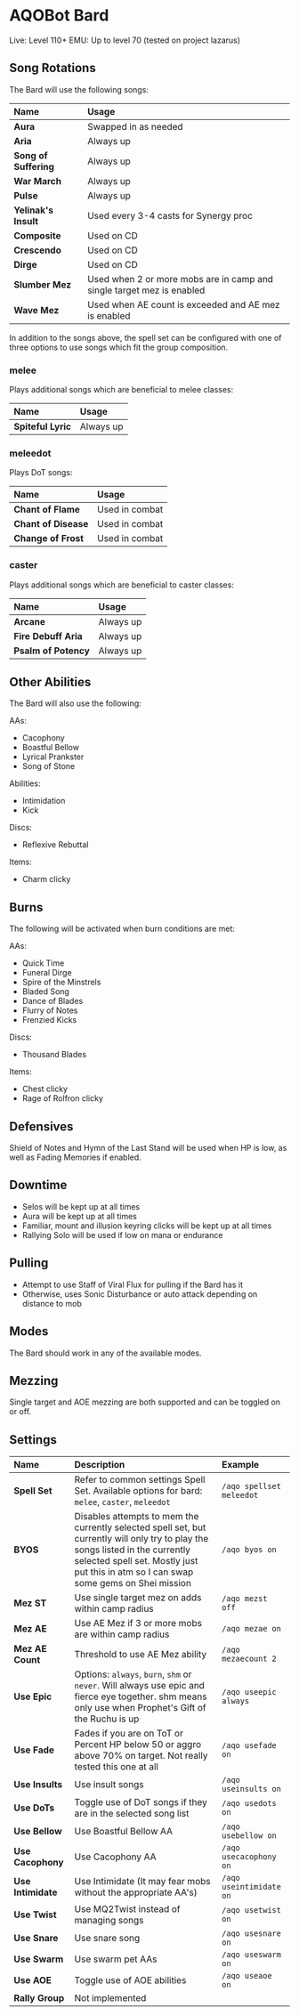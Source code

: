 # AQOBot Bard

Live: Level 110+
EMU: Up to level 70 (tested on project lazarus)

## Song Rotations

The Bard will use the following songs:

| **Name** | **Usage** |
| :--- | :--- |
| **Aura** | Swapped in as needed |
| **Aria** | Always up |
| **Song of Suffering** | Always up |
| **War March** | Always up |
| **Pulse** | Always up |
| **Yelinak's Insult** | Used every 3-4 casts for Synergy proc |
| **Composite** | Used on CD |
| **Crescendo** | Used on CD |
| **Dirge** | Used on CD |
| **Slumber Mez** | Used when 2 or more mobs are in camp and single target mez is enabled |
| **Wave Mez** | Used when AE count is exceeded and AE mez is enabled |

In addition to the songs above, the spell set can be configured with one of three options to use songs which fit the group composition.  

### melee

Plays additional songs which are beneficial to melee classes:  

| **Name** | **Usage** |
| :--- | :--- |
| **Spiteful Lyric** | Always up |

### meleedot 

Plays DoT songs:  

| **Name** | **Usage** |
| :--- | :--- |
| **Chant of Flame** | Used in combat |
| **Chant of Disease** | Used in combat |
| **Change of Frost** | Used in combat |
  
### caster

Plays additional songs which are beneficial to caster classes:  

| **Name** | **Usage** |
| :--- | :--- |
| **Arcane** | Always up |
| **Fire Debuff Aria** | Always up |
| **Psalm of Potency** | Always up | 

## Other Abilities

The Bard will also use the following:  

AAs:  

* Cacophony  
* Boastful Bellow  
* Lyrical Prankster  
* Song of Stone  

Abilities:  

* Intimidation  
* Kick  

Discs:  

* Reflexive Rebuttal  

Items:  

* Charm clicky  

## Burns

The following will be activated when burn conditions are met:

AAs:  

* Quick Time  
* Funeral Dirge
* Spire of the Minstrels
* Bladed Song
* Dance of Blades
* Flurry of Notes
* Frenzied Kicks  

Discs:  

* Thousand Blades  

Items:  

* Chest clicky
* Rage of Rolfron clicky

## Defensives

Shield of Notes and Hymn of the Last Stand will be used when HP is low, as well as Fading Memories if enabled.  

## Downtime

* Selos will be kept up at all times  
* Aura will be kept up at all times  
* Familiar, mount and illusion keyring clicks will be kept up at all times  
* Rallying Solo will be used if low on mana or endurance  

## Pulling

* Attempt to use Staff of Viral Flux for pulling if the Bard has it  
* Otherwise, uses Sonic Disturbance or auto attack depending on distance to mob  

## Modes

The Bard should work in any of the available modes.

## Mezzing

Single target and AOE mezzing are both supported and can be toggled on or off. 

## Settings

| **Name** | **Description** | **Example** |
| :-- | :----- | :--- |
| **Spell Set** | Refer to common settings Spell Set. Available options for bard: `melee`, `caster`, `meleedot` | `/aqo spellset meleedot` |
| **BYOS** | Disables attempts to mem the currently selected spell set, but currently will only try to play the songs listed in the currently selected spell set. Mostly just put this in atm so I can swap some gems on Shei mission | `/aqo byos on` |
| **Mez ST** | Use single target mez on adds within camp radius | `/aqo mezst off` |
| **Mez AE** | Use AE Mez if 3 or more mobs are within camp radius | `/aqo mezae on` |
| **Mez AE Count** | Threshold to use AE Mez ability | `/aqo mezaecount 2` |
| **Use Epic** | Options: `always`, `burn`, `shm` or `never`. Will always use epic and fierce eye together. shm means only use when Prophet's Gift of the Ruchu is up | `/aqo useepic always` |
| **Use Fade** | Fades if you are on ToT or Percent HP below 50 or aggro above 70% on target. Not really tested this one at all | `/aqo usefade on` |
| **Use Insults** | Use insult songs | `/aqo useinsults on` |
| **Use DoTs** | Toggle use of DoT songs if they are in the selected song list | `/aqo usedots on` |
| **Use Bellow** | Use Boastful Bellow AA | `/aqo usebellow on` |
| **Use Cacophony** | Use Cacophony AA | `/aqo usecacophony on` |
| **Use Intimidate** | Use Intimidate (It may fear mobs without the appropriate AA's) | `/aqo useintimidate on` |
| **Use Twist** | Use MQ2Twist instead of managing songs | `/aqo usetwist on` |
| **Use Snare** | Use snare song | `/aqo usesnare on` |
| **Use Swarm** | Use swarm pet AAs | `/aqo useswarm on` |
| **Use AOE** | Toggle use of AOE abilities | `/aqo useaoe on` |
| **Rally Group** | Not implemented | |
